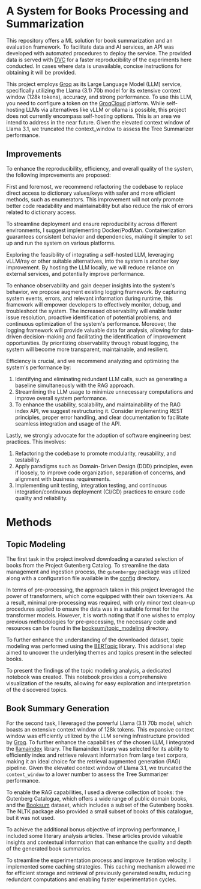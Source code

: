 # A System for Books Processing and Summarization

This repository offers a ML solution for book summarization and an evaluation framework. To facilitate data and AI services, an API was developed with automated procedures to deploy the service. The provided data is served with [DVC](https://dvc.org/) for a faster reproducibility of the experiments here conducted. In cases where data is unavailable, concise instructions for obtaining it will be provided.

This project employs [Groq](https://groq.com/) as its Large Language Model (LLM) service, specifically utilizing the Llama (3.1) 70b model for its extensive context  window (128k tokens), accuracy, and strong performance. To use this LLM, you need to configure a token on the [GroqCloud](https://console.groq.com/) platform. While self-hosting LLMs via alternatives like vLLM or ollama is possible, this project does not currently encompass self-hosting options. This is an area we intend to address in the near future. Given the elevated context window of Llama 3.1, we truncated the context_window to assess the Tree Summarizer performance.

## Improvements

To enhance the reproducibility, efficiency, and overall quality of the system, the following improvements are proposed:

First and foremost, we recommend refactoring the codebase to replace direct access to dictionary values/keys with safer and more efficient methods, such as enumerators. This improvement will not only promote better code readability and maintainability but also reduce the risk of errors related to dictionary access.

To streamline deployment and ensure reproducibility across different environments, I suggest implementing Docker/PodMan. Containerization guarantees consistent behavior and dependencies, making it simpler to set up and run the system on various platforms.

Exploring the feasibility of integrating a self-hosted LLM, leveraging vLLM/ray or other suitable alternatives, into the system is another key improvement. By hosting the LLM locally, we will reduce reliance on external services, and potentially improve performance.

To enhance observability and gain deeper insights into the system's behavior, we propose augment existing logging framework. By capturing system events, errors, and relevant information during runtime, this framework will empower developers to effectively monitor, debug, and troubleshoot the system. The increased observability will enable faster issue resolution, proactive identification of potential problems, and continuous optimization of the system's performance. Moreover, the logging framework will provide valuable data for analysis, allowing for data-driven decision-making and facilitating the identification of improvement opportunities. By prioritizing observability through robust logging, the system will become more transparent, maintainable, and resilient.

Efficiency is crucial, and we recommend analyzing and optimizing the system's performance by:

1. Identifying and eliminating redundant LLM calls, such as generating a baseline simultaneously with the RAG approach.
2. Streamlining the LLM usage to minimize unnecessary computations and improve overall system performance.
3. To enhance the usability, scalability, and maintainability of the RAG index API, we suggest restructuring it. Consider implementing REST principles, proper error handling, and clear documentation to facilitate seamless integration and usage of the API.

Lastly, we strongly advocate for the adoption of software engineering best practices. This involves:

1. Refactoring the codebase to promote modularity, reusability, and testability.
2. Apply paradigms such as Domain-Driven Design (DDD) principles, even if loosely, to improve code organization, separation of concerns, and alignment with business requirements.
3. Implementing unit testing, integration testing, and continuous integration/continuous deployment (CI/CD) practices to ensure code quality and reliability.

# Methods


## Topic Modeling
The first task in the project involved downloading a curated selection of books from the Project Gutenberg Catalog. To streamline the data management and ingestion process, the `gutenbergpy` package was utilized along with a configuration file available in the [config](../config/books_to_process.yaml) directory.

In terms of pre-processing, the approach taken in this project leveraged the power of transformers, which come equipped with their own tokenizers. As a result, minimal pre-processing was required, with only minor text clean-up procedures applied to ensure the data was in a suitable format for the transformer models. However, it is worth noting that if one wishes to employ previous methodologies for pre-processing, the necessary code and resources can be found in the [booksum/topic_modeling](../booksum/topic_modeling) directory.

To further enhance the understanding of the downloaded dataset, topic modeling was performed using the [BERTopic](https://maartengr.github.io/BERTopic/index.html) library. This additional step aimed to uncover the underlying themes and topics present in the selected books.

To present the findings of the topic modeling analysis, a dedicated notebook was created. This notebook provides a comprehensive visualization of the results, allowing for easy exploration and interpretation of the discovered topics. 

## Book Summary Generation

For the second task, I leveraged the powerful Llama (3.1) 70b model, which boasts an extensive context window of 128k tokens. This expansive context window was efficiently utilized by the LLM serving infrastructure provided by [Groq](https://groq.com/). To further enhance the capabilities of the chosen LLM, I integrated the [llamaindex](https://www.llamaindex.ai/) library. The llamaindex library was selected for its ability to efficiently index and retrieve relevant information from large text corpora, making it an ideal choice for the retrieval augmented generation (RAG) pipeline. Given the elevated context window of Llama 3.1, we truncated the `context_window` to a lower number to assess the Tree Summarizer performance.

To enable the RAG capabilities, I used a diverse collection of books: the Gutenberg Catalogue, which offers a wide range of public domain books, and the [Booksum](https://github.com/salesforce/booksum) dataset, which includes a subset of the Gutenberg books. The NLTK package also provided a small subset of books of this catalogue, but it was not used.

To achieve the additional bonus objective of improving performance, I included some literary analysis articles. These articles provide valuable insights and contextual information that can enhance the quality and depth of the generated book summaries.

To streamline the experimentation process and improve iteration velocity, I implemented some caching strategies. This caching mechanism allowed me for efficient storage and retrieval of previously generated results, reducing redundant computations and enabling faster experimentation cycles.
